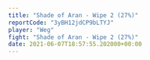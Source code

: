 ```yaml
---
title: "Shade of Aran - Wipe 2 (27%)"
reportCode: "3yBH12jdCP9bLTYJ"
player: "Weg"
fight: "Shade of Aran - Wipe 2 (27%)"
date: 2021-06-07T18:57:55.202000+00:00
---
```

